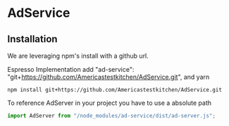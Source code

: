 # AdService

## Installation

We are leveraging npm's install with a github url.

Espresso Implementation add 
"ad-service": "git+https://github.com/Americastestkitchen/AdService.git",
and yarn

```shell
npm install git+https://github.com/Americastestkitchen/AdService.git
```

To reference AdServer in your project you have to use a absolute path

```javascript
import AdServer from "/node_modules/ad-service/dist/ad-server.js";
```
